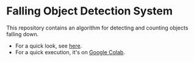 # Falling Object Detection System
This repository contains an algorithm for detecting and counting objects falling down.

- For a quick look, see [here](https://github.com/jaumejp/ai-counter/blob/main/ai-counter.ipynb).
- For a quick execution, it's on [Google Colab](https://drive.google.com/file/d/1SGKZjBvBdwwCyiSG-xpenst2K2pDtVMg/view?usp=sharing).
